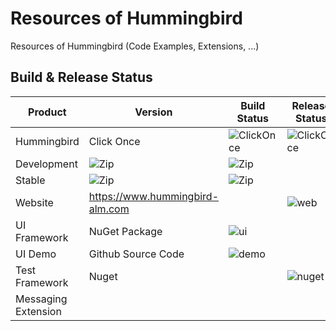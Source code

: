 # Resources of Hummingbird 
Resources of Hummingbird (Code Examples, Extensions, ...)

## Build & Release Status

Product | Version | Build Status | Release Status
---|---|---|---
Hummingbird | Click Once| ![ClickOnce](https://hummingbird.visualstudio.com/_apis/public/build/definitions/e4481dd4-13a9-413a-bbc3-905032a1726a/8/badge) | ![ClickOnce](https://rmsprodscussu1.vsrm.visualstudio.com/A4c7be80f-2544-4f26-b94a-8857d973e0ee/_apis/public/Release/badge/e4481dd4-13a9-413a-bbc3-905032a1726a/2/4)
 | Development | ![Zip](https://hummingbird.visualstudio.com/_apis/public/build/definitions/e4481dd4-13a9-413a-bbc3-905032a1726a/6/badge?branchName=dev&api-version=4.1)| ![Zip](https://rmsprodscussu1.vsrm.visualstudio.com/A4c7be80f-2544-4f26-b94a-8857d973e0ee/_apis/public/Release/badge/e4481dd4-13a9-413a-bbc3-905032a1726a/3/7)
 | Stable | ![Zip](https://hummingbird.visualstudio.com/_apis/public/build/definitions/e4481dd4-13a9-413a-bbc3-905032a1726a/6/badge?branchName=master&api-version=4.1) | ![Zip](https://rmsprodscussu1.vsrm.visualstudio.com/A4c7be80f-2544-4f26-b94a-8857d973e0ee/_apis/public/Release/badge/e4481dd4-13a9-413a-bbc3-905032a1726a/3/5)
Website | https://www.hummingbird-alm.com| |![web](https://hummingbird.visualstudio.com/_apis/public/build/definitions/e4481dd4-13a9-413a-bbc3-905032a1726a/12/badge)
UI Framework | NuGet Package | ![ui](https://hummingbird.visualstudio.com/_apis/public/build/definitions/e4481dd4-13a9-413a-bbc3-905032a1726a/11/badge) |
UI Demo | Github Source Code | ![demo](https://hummingbird.visualstudio.com/_apis/public/build/definitions/e4481dd4-13a9-413a-bbc3-905032a1726a/10/badge) |
Test Framework | Nuget | | ![nuget](https://rmsprodscussu1.vsrm.visualstudio.com/A4c7be80f-2544-4f26-b94a-8857d973e0ee/_apis/public/Release/badge/e4481dd4-13a9-413a-bbc3-905032a1726a/4/8)
Messaging Extension | | |
